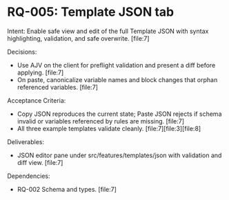 # RQ-005: Template JSON tab

Intent:
Enable safe view and edit of the full Template JSON with syntax highlighting, validation, and safe overwrite. [file:7]

Decisions:

- Use AJV on the client for preflight validation and present a diff before applying. [file:7]
- On paste, canonicalize variable names and block changes that orphan referenced variables. [file:7]

Acceptance Criteria:

- Copy JSON reproduces the current state; Paste JSON rejects if schema invalid or variables referenced by rules are missing. [file:7]
- All three example templates validate cleanly. [file:7][file:3][file:8]

Deliverables:

- JSON editor pane under src/features/templates/json with validation and diff view. [file:7]

Dependencies:

- RQ-002 Schema and types. [file:7]
